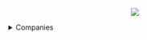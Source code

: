 <p align="center"><a href="https://www.dailycodingproblem.com/"><img src="https://github.com/oleg-cherednik/DailyCodingProblem/blob/master/dcp.jpg"></a></p>

<details>
  <summary>Companies</summary>
  
<details>
  <summary>Airbnb</summary>

  * [#9](%23000%20-%20%23099/%23009%20-%20Airbnb)
  * [#92](%23000%20-%20%23099/%23092%20-%20Airbnb)
  * [#167](%23100%20-%20%23199/%23167%20-%20Airbnb)
  * [#177](%23100%20-%20%23199/%23177%20-%20Airbnb)
</details>

<details>
  <summary>Alibaba</summary>

  * [#101](%23100%20-%20%23199/%23101%20-%20Alibaba)
</details>

<details>
  <summary>Amazon</summary>

  * [#12](%23000%20-%20%23099/%23012%20-%20Amazon)
  * [#13](%23000%20-%20%23099/%23013%20-%20Amazon)
  * [#29](%23000%20-%20%23099/%23029%20-%20Amazon)
  * [#43](%23000%20-%20%23099/%23043%20-%20Amazon)
  * [#46](%23000%20-%20%23099/%23046%20-%20Amazon)
  * [#49](%23000%20-%20%23099/%23049%20-%20Amazon)
  * [#57](%23000%20-%20%23099/%23057%20-%20Amazon)
  * [#58](%23000%20-%20%23099/%23058%20-%20Amazon)
  * [#65](%23000%20-%20%23099/%23065%20-%20Amazon)
  * [#84](%23000%20-%20%23099/%23084%20-%20Amazon)
  * [#133](%23100%20-%20%23199/%23133%20-%20Amazon)
  * [#137](%23100%20-%20%23199/%23137%20-%20Amazon)
  * [#143](%23100%20-%20%23199/%23143%20-%20Amazon)
  * [#154](%23100%20-%20%23199/%23154%20-%20Amazon)
  * [#157](%23100%20-%20%23199/%23157%20-%20Amazon)
  * [#171](%23100%20-%20%23199/%23171%20-%20Amazon)
  * [#184](%23100%20-%20%23199/%23184%20-%20Amazon)
  * [#197](%23100%20-%20%23199/%23197%20-%20Amazon)
  * [#237](%23200%20-%20%23299/%23237%20-%20Amazon)
</details>

<details>
  <summary>Apple</summary>
  
  * [#10](%23000%20-%20%23099/%23010%20-%20Apple)
  * [#53](%23000%20-%20%23099/%23053%20-%20Apple)
  * [#74](%23000%20-%20%23099/%23074%20-%20Apple) **- not solved**
  * [#93](%23000%20-%20%23099/%23093%20-%20Apple) **- not solved**
  * [#135](%23100%20-%20%23199/%23135%20-%20Apple)
  * [#148](%23100%20-%20%23199/%23148%20-%20Apple)
  * [#196](%23100%20-%20%23199/%23196%20-%20Apple)
  * [#233](%23200%20-%20%23299/%23233%20-%20Apple)
</details>

<details>
  <summary>Bloomberg</summary>
  
  * [#176](%23100%20-%20%23199/%23176%20-%20Bloomberg)
</details>

<details>
  <summary>BufferBox</summary>
  
  * [#146](%23100%20-%20%23199/%23146%20-%20BufferBox)
</details>

<details>
  <summary>Cisco</summary>
  
  * [#109](%23100%20-%20%23199/%23109%20-%20Cisco)
</details>

<details>
  <summary>Context Logic</summary>

  * [#88](%23000%20-%20%23099/%23088%20-%20Context%20Logic) **- not solved**
</details>

<details>
  <summary>Coursera</summary>
  
  * [#98](%23000%20-%20%23099/%23098%20-%20Coursera)
</details>

<details>
  <summary>Dropbox</summary>
  
  * [#36](%23000%20-%20%23099/%23036%20-%20Dropbox) **- not solved**
  * [#39](%23000%20-%20%23099/%23039%20-%20Dropbox) **- not solved**
  * [#54](%23000%20-%20%23099/%23054%20-%20Dropbox) **- not solved**
  * [#91](%23000%20-%20%23099/%23091%20-%20Dropbox) **- not solved**
  * [#246](%23200%20-%20%23299/%23246%20-%20Dropbox)
</details>

<details>
  <summary>Facebook</summary>

  * [#7](%23000%20-%20%23099/%23007%20-%20Facebook)
  * [#15](%23000%20-%20%23099/%23015%20-%20Facebook)
  * [#19](%23000%20-%20%23099/%23019%20-%20Facebook)
  * [#25](%23000%20-%20%23099/%23025%20-%20Facebook)
  * [#27](%23000%20-%20%23099/%23027%20-%20Facebook)
  * [#30](%23000%20-%20%23099/%23030%20-%20Facebook) **- not solved**
  * [#31](%23000%20-%20%23099/%23041%20-%20Facebook) **- not solved**
  * [#47](%23000%20-%20%23099/%23047%20-%20Facebook)
  * [#51](%23000%20-%20%23099/%23051%20-%20Facebook) **- not solved**
  * [#60](%23000%20-%20%23099/%23060%20-%20Facebook) **- not solved**
  * [#62](%23000%20-%20%23099/%23062%20-%20Facebook)
  * [#69](%23000%20-%20%23099/%23069%20-%20Facebook)
  * [#85](%23000%20-%20%23099/%23085%20-%20Facebook)
  * [#110](%23100%20-%20%23199/%23110%20-%20Facebook)
  * [#117](%23100%20-%20%23199/%23117%20-%20Facebook)
  * [#126](%23100%20-%20%23199/%23126%20-%20Facebook)
  * [#130](%23100%20-%20%23199/%23130%20-%20Facebook)
  * [#134](%23100%20-%20%23199/%23134%20-%20Facebook)
  * [#156](%23100%20-%20%23199/%23156%20-%20Facebook)
  * [#161](%23100%20-%20%23199/%23161%20-%20Facebook)
  * [#168](%23100%20-%20%23199/%23168%20-%20Facebook)
  * [#170](%23100%20-%20%23199/%23170%20-%20Facebook)
  * [#182](%23100%20-%20%23199/%23182%20-%20Facebook)
  * [#190](%23100%20-%20%23199/%23190%20-%20Facebook)
  * [#199](%23100%20-%20%23199/%23199%20-%20Facebook)
</details>

<details>
  <summary>Goldman Sachs</summary>
  
  * [#149](%23100%20-%20%23199/%23149%20-%20Goldman%20Sachs)
</details>

<details>
  <summary>Google</summary>

  * [#1](%23000%20-%20%23099/%23001%20-%20Google)
  * [#3](%23000%20-%20%23099/%23003%20-%20Google)
  * [#6](%23000%20-%20%23099/%23006%20-%20Google)
  * [#8](%23000%20-%20%23099/%23008%20-%20Google)
  * [#14](%23000%20-%20%23099/%23014%20-%20Google)
  * [#17](%23000%20-%20%23099/%23017%20-%20Google)
  * [#18](%23000%20-%20%23099/%23018%20-%20Google)
  * [#20](%23000%20-%20%23099/%23020%20-%20Google)
  * [#23](%23000%20-%20%23099/%23023%20-%20Google)
  * [#24](%23000%20-%20%23099/%23024%20-%20Google)
  * [#26](%23000%20-%20%23099/%23026%20-%20Google)
  * [#31](%23000%20-%20%23099/%23031%20-%20Google)
  * [#35](%23000%20-%20%23099/%23035%20-%20Google)
  * [#37](%23000%20-%20%23099/%23037%20-%20Google)
  * [#40](%23000%20-%20%23099/%23040%20-%20Google) **- not solved**
  * [#42](%23000%20-%20%23099/%23042%20-%20Google)
  * [#44](%23000%20-%20%23099/%23044%20-%20Google) **- not solved**
  * [#48](%23000%20-%20%23099/%23048%20-%20Google) **- not solved**
  * [#52](%23000%20-%20%23099/%23052%20-%20Google)
  * [#56](%23000%20-%20%23099/%23056%20-%20Google) **- not solved**
  * [#59](%23000%20-%20%23099/%23059%20-%20Google) **- not solved**
  * [#61](%23000%20-%20%23099/%23061%20-%20Google) **- not solved**
  * [#64](%23000%20-%20%23099/%23064%20-%20Google) **- not solved**
  * [#67](%23000%20-%20%23099/%23067%20-%20Google)
  * [#68](%23000%20-%20%23099/%23068%20-%20Google) **- not solved**
  * [#72](%23000%20-%20%23099/%23072%20-%20Google) **- not solved**
  * [#73](%23000%20-%20%23099/%23073%20-%20Google)
  * [#76](%23000%20-%20%23099/%23076%20-%20Google) **- not solved**
  * [#78](%23000%20-%20%23099/%23078%20-%20Google)
  * [#80](%23000%20-%20%23099/%23080%20-%20Google)
  * [#83](%23000%20-%20%23099/%23083%20-%20Google)
  * [#86](%23000%20-%20%23099/%23086%20-%20Google)
  * [#90](%23000%20-%20%23099/%23090%20-%20Google) **- not solved**
  * [#100](%23100%20-%20%23199/%23100%20-%20Google)
  * [#104](%23100%20-%20%23199/%23104%20-%20Google)
  * [#108](%23100%20-%20%23199/%23108%20-%20Google)
  * [#111](%23100%20-%20%23199/%23111%20-%20Google)
  * [#113](%23100%20-%20%23199/%23113%20-%20Google)
  * [#115](%23100%20-%20%23199/%23115%20-%20Google)
  * [#118](%23100%20-%20%23199/%23118%20-%20Google)
  * [#119](%23100%20-%20%23199/%23119%20-%20Google)
  * [#125](%23100%20-%20%23199/%23125%20-%20Google)
  * [#136](%23100%20-%20%23199/%23136%20-%20Google)
  * [#138](%23100%20-%20%23199/%23138%20-%20Google)
  * [#139](%23100%20-%20%23199/%23139%20-%20Google)
  * [#142](%23100%20-%20%23199/%23142%20-%20Google)
  * [#144](%23100%20-%20%23199/%23144%20-%20Google)
  * [#145](%23100%20-%20%23199/%23145%20-%20Google)
  * [#159](%23100%20-%20%23199/%23159%20-%20Google)
  * [#164](%23100%20-%20%23199/%23164%20-%20Google)
  * [#165](%23100%20-%20%23199/%23165%20-%20Google)
  * [#180](%23100%20-%20%23199/%23180%20-%20Google)
  * [#181](%23100%20-%20%23199/%23181%20-%20Google)
  * [#189](%23100%20-%20%23199/%23189%20-%20Google)
  * [#192](%23100%20-%20%23199/%23192%20-%20Google)
  * [#195](%23000%20-%20%23099/%23086%20-%20Google)
  * [#198](%23100%20-%20%23199/%23198%20-%20Google)
  * [#201](%23200%20-%20%23299/%23201%20-%20Google)
  * [#232](%23200%20-%20%23299/%23232%20-%20Google)
</details>

<details>
  <summary>IBM</summary>

  * [#231](%23200%20-%20%23299/%23231%20-%20IBM)
</details>

<details>
  <summary>Jane Street</summary>

  * [#5](%23000%20-%20%23099/%23005%20-%20Jane%20Street)
  * [#32](%23000%20-%20%23099/%23032%20-%20Jane%20Street) **- not solved**
  * [#116](%23100%20-%20%23199/%23116%20-%20Jane%20Street)
  * [#163](%23100%20-%20%23199/%23163%20-%20Jane%20Street)
</details>

<details>
  <summary>LinkedIn</summary>

  * [#89](%23000%20-%20%23099/%23089%20-%20LinkedIn)
  * [#123](%23100%20-%20%23199/%23123%20-%20LinkedIn)
  * [#150](%23100%20-%20%23199/%23150%20-%20LinkedIn)
</details>

<details>
  <summary>Lyft</summary>

  * [#102](%23100%20-%20%23199/%23102%20-%20Lyft)
</details>

<details>
  <summary>Microsoft</summary>

  * [#22](%23000%20-%20%23099/%23022%20-%20Microsoft)
  * [#33](%23000%20-%20%23099/%23033%20-%20Microsoft) **- not solved**
  * [#38](%23000%20-%20%23099/%23038%20-%20Microsoft) **- not solved**
  * [#50](%23000%20-%20%23099/%23050%20-%20Microsoft)
  * [#55](%23000%20-%20%23099/%23055%20-%20Microsoft)
  * [#63](%23000%20-%20%23099/%23063%20-%20Microsoft)
  * [#70](%23000%20-%20%23099/%23070%20-%20Microsoft) **- not solved**
  * [#75](%23000%20-%20%23099/%23075%20-%20Microsoft)
  * [#82](%23000%20-%20%23099/%23082%20-%20Microsoft) **- not solved**
  * [#96](%23000%20-%20%23099/%23096%20-%20Microsoft)
  * [#99](%23000%20-%20%23099/%23099%20-%20Microsoft)
  * [#107](%23100%20-%20%23199/%23107%20-%20Microsoft)
  * [#120](%23100%20-%20%23199/%23120%20-%20Microsoft)
  * [#127](%23100%20-%20%23199/%23127%20-%20Microsoft)
  * [#200](%23200%20-%20%23299/%23200%20-%20Microsoft)
</details>

<details>
  <summary>MongoDB</summary>

  * [#155](%23100%20-%20%23199/%23155%20-%20MongoDB)
</details>

<details>
  <summary>Palantir</summary>

  * [#28](%23000%20-%20%23099/%23028%20-%20Palantir)
  * [#95](%23000%20-%20%23099/%23095%20-%20Palantir)
  * [#202](%23200%20-%20%23299/%23202%20-%20Palantir)
  * [#241](%23200%20-%20%23299/%23241%20-%20Palantir)
</details>

<details>
  <summary>Pinterest</summary>

  * [#106](%23100%20-%20%23199/%23106%20-%20Pinterest)
</details>

<details>
  <summary>Quora</summary>

  * [#34](%23000%20-%20%23099/%23034%20-%20Quora) **- not solved**
</details>

<details>
  <summary>Riot Games</summary>

  * [#132](%23100%20-%20%23199/%23132%20-%20Riot%20Games)
</details>

<details>
  <summary>Slack</summary>

  * [#158](%23100%20-%20%23199/%23158%20-%20Slack)
</details>

<details>
  <summary>Snapchat</summary>

  * [#21](%23000%20-%20%23099/%23021%20-%20Snapchat)
  * [#77](%23000%20-%20%23099/%23077%20-%20Snapchat)
  * [#131](%23100%20-%20%23199/%23131%20-%20Snapchat)
</details>

<details>
  <summary>Square</summary>

  * [#66](%23000%20-%20%23099/%23066%20-%20Square) **- not solved**
  * [#103](%23100%20-%20%23199/%23103%20-%20Square)
  * [#162](%23100%20-%20%23199/%23162%20-%20Square)
  * [#244](%23200%20-%20%23299/%23244%20-%20Square)
</details>

<details>
  <summary>Stripe</summary>

  * [#4](%23004%20-%20Stripe)
  * [#97](%23000%20-%20%23099/%23097%20-%20Stripe)
  * [#173](%23100%20-%20%23199/%23173%20-%20Stripe)
  * [#191](%23100%20-%20%23199/%23191%20-%20Stripe)
</details>

<details>
  <summary>Twitter</summary>

  * [#11](%23000%20-%20%23099/%23011%20-%20Twitter)
  * [#16](%23000%20-%20%23099/%23016%20-%20Twitter)
  * [#112](%23100%20-%20%23199/%23112%20-%20Twitter)
</details>

<details>
  <summary>Two Sigma</summary>

  * [#45](%23000%20-%20%23099/%23045%20-%20Two%20Sigma) **- not solved**
  * [#71](%23000%20-%20%23099/%23071%20-%20Two%20Sigma) **- not solved** 
</details>

<details>
  <summary>Uber</summary>

  * [#2](%23000%20-%20%23099/%23002%20-%20Uber)
  * [#87](%23000%20-%20%23099/%23087%20-%20Uber) **- not solved**
  * [#160](%23100%20-%20%23199/%23160%20-%20Uber)
  * [#166](%23100%20-%20%23199/%23166%20-%20Uber)
  * [#203](%23200%20-%20%23299/%23203%20-%20Uber)
</details>

<details>
  <summary>Yelp</summary>

  * [#81](%23000%20-%20%23099/%23081%20-%20Yelp)
</details>

<details>
  <summary>Zillow</summary>

  * [#122](%23100%20-%20%23199/%23122%20-%20Zillow)
</details>

<details>
  <summary>Others</summary>

  * [#129](%23100%20-%20%23199/%23129)
  * [#147](%23100%20-%20%23199/%23147)
  * [#151](%23100%20-%20%23199/%23151)
  * [#153](%23100%20-%20%23199/%23153)
</details>

</details>
